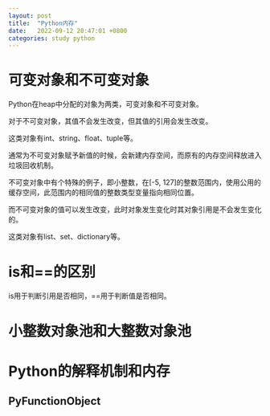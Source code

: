 ```yaml
---
layout: post
title:  "Python内存"
date:   2022-09-12 20:47:01 +0800
categories: study python
---
```

# 可变对象和不可变对象

Python在heap中分配的对象为两类，可变对象和不可变对象。

对于不可变对象，其值不会发生改变，但其值的引用会发生改变。

这类对象有int、string、float、tuple等。

通常为不可变对象赋予新值的时候，会新建内存空间，而原有的内存空间释放进入垃圾回收机制。

不可变对象中有个特殊的例子，即小整数，在[-5, 127]的整数范围内，使用公用的缓存空间，此范围内的相同值的整数类型变量指向相同位置。

而不可变对象的值可以发生改变，此时对象发生变化时其对象引用是不会发生变化的。

这类对象有list、set、dictionary等。

# is和==的区别

is用于判断引用是否相同，==用于判断值是否相同。

# 小整数对象池和大整数对象池

# Python的解释机制和内存

## PyFunctionObject
